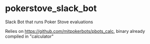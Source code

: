 # pokerstove_slack_bot
Slack Bot that runs Poker Stove evaluations

Relies on https://github.com/mitpokerbots/pbots_calc, binary already compiled in "calculator"
